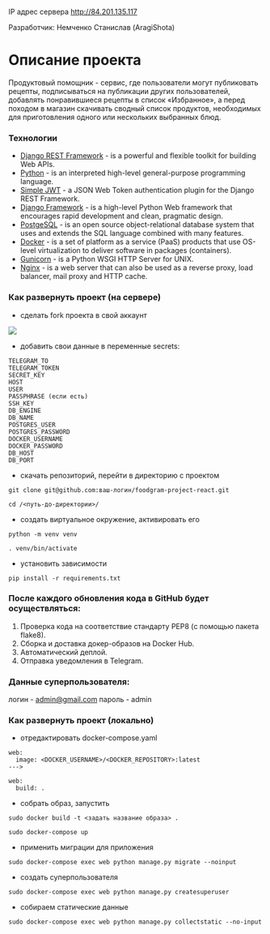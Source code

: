 IP адрес сервера http://84.201.135.117

Разработчик: Немченко Станислав (AragiShota)

# Описание проекта
Продуктовый помощник - сервис, где пользователи могут публиковать рецепты, подписываться на публикации других пользователей, добавлять понравившиеся рецепты в список «Избранное», а перед походом в магазин скачивать сводный список продуктов, необходимых для приготовления одного или нескольких выбранных блюд.
### Технологии
- [Django REST Framework](https://www.django-rest-framework.org/) - is a powerful and flexible toolkit for building Web APIs.
- [Python](https://www.python.org/) - is an interpreted high-level general-purpose programming language.
- [Simple JWT](https://django-rest-framework-simplejwt.readthedocs.io/en/latest/) - a JSON Web Token authentication plugin for the Django REST Framework.
- [Django Framework](https://www.djangoproject.com/) - is a high-level Python Web framework that encourages rapid development and clean, pragmatic design.
- [PostgeSQL](https://www.postgresql.org/) - is an open source object-relational database system that uses and extends the SQL language combined with many features.
- [Docker](https://www.docker.com/) - is a set of platform as a service (PaaS) products that use OS-level virtualization to deliver software in packages (containers).
- [Gunicorn](https://gunicorn.org/) - is a Python WSGI HTTP Server for UNIX.
- [Nginx](https://nginx.org/) - is a web server that can also be used as a reverse proxy, load balancer, mail proxy and HTTP cache.
### Как развернуть проект (на сервере)
 - сделать fork проекта в свой аккаунт

[![](https://img.shields.io/badge/my%20project-fork!-informational?style=for-the-badge&logo=appveyor)](https://github.com/AragiShota/foodgram-project-react/fork)
- добавить свои данные в переменные secrets:
```
TELEGRAM_TO
TELEGRAM_TOKEN
SECRET_KEY
HOST
USER
PASSPHRASE (если есть)
SSH_KEY
DB_ENGINE
DB_NAME
POSTGRES_USER
POSTGRES_PASSWORD
DOCKER_USERNAME
DOCKER_PASSWORD
DB_HOST
DB_PORT
```

- скачать репозиторий, перейти в директорию с проектом

```git clone git@github.com:ваш-логин/foodgram-project-react.git```

```cd /<путь-до-директории>/```

- создать виртуальное окружение, активировать его

```python -m venv venv```

```. venv/bin/activate```

- установить зависимости

```pip install -r requirements.txt```


### После каждого обновления кода в GitHub будет осуществляться:

1. Проверка кода на соответствие стандарту PEP8 (с помощью пакета flake8).
2. Сборка и доставка докер-образов на Docker Hub.
3. Автоматический деплой.
4. Отправка уведомления в Telegram.

### Данные суперпользователя:
логин - admin@gmail.com
пароль - admin

### Как развернуть проект (локально)
- отредактировать docker-compose.yaml
```
web:
  image: <DOCKER_USERNAME>/<DOCKER_REPOSITORY>:latest
--->

web:
  build: .
```

- собрать образ, запустить

```sudo docker build -t <задать название образа> .```

```sudo docker-compose up```

- применить миграции для приложения

```sudo docker-compose exec web python manage.py migrate --noinput```

- создать суперпользователя

```sudo docker-compose exec web python manage.py createsuperuser```

- собираем статические данные

```sudo docker-compose exec web python manage.py collectstatic --no-input```